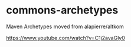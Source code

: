 commons-archetypes
==================

Maven Archetypes moved from alapierre/altkom

https://www.youtube.com/watch?v=C1j2avaGly0
